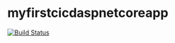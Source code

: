 # myfirstcicdaspnetcoreapp 

[![Build Status](https://dev.azure.com/andreykaone/hello-there/_apis/build/status/hello-there%20-%201%20-%20CI?branchName=master)](https://dev.azure.com/andreykaone/hello-there/_build/latest?definitionId=8?branchName=master)
